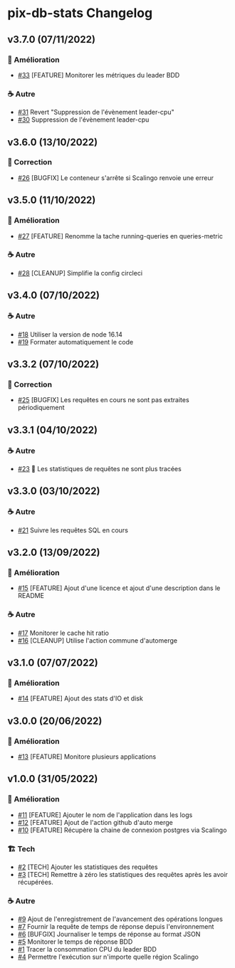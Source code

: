 # pix-db-stats Changelog

## v3.7.0 (07/11/2022)


### :rocket: Amélioration
- [#33](https://github.com/1024pix/pix-db-stats/pull/33) [FEATURE] Monitorer les métriques du leader BDD

### :coffee: Autre
- [#31](https://github.com/1024pix/pix-db-stats/pull/31) Revert "Suppression de l'évènement leader-cpu"
- [#30](https://github.com/1024pix/pix-db-stats/pull/30) Suppression de l'évènement leader-cpu

## v3.6.0 (13/10/2022)


### :bug: Correction
- [#26](https://github.com/1024pix/pix-db-stats/pull/26) [BUGFIX] Le conteneur s'arrête si Scalingo renvoie une erreur

## v3.5.0 (11/10/2022)


### :rocket: Amélioration
- [#27](https://github.com/1024pix/pix-db-stats/pull/27) [FEATURE] Renomme la tache running-queries en queries-metric

### :coffee: Autre
- [#28](https://github.com/1024pix/pix-db-stats/pull/28) [CLEANUP] Simplifie la config circleci

## v3.4.0 (07/10/2022)


### :coffee: Autre
- [#18](https://github.com/1024pix/pix-db-stats/pull/18) Utiliser la version de node 16.14
- [#19](https://github.com/1024pix/pix-db-stats/pull/19) Formater automatiquement le code

## v3.3.2 (07/10/2022)


### :bug: Correction
- [#25](https://github.com/1024pix/pix-db-stats/pull/25) [BUGFIX] Les requêtes en cours ne sont pas extraites périodiquement

## v3.3.1 (04/10/2022)


### :coffee: Autre
- [#23](https://github.com/1024pix/pix-db-stats/pull/23) :bug: Les statistiques de requêtes ne sont plus tracées

## v3.3.0 (03/10/2022)


### :coffee: Autre
- [#21](https://github.com/1024pix/pix-db-stats/pull/21) Suivre les requêtes SQL en cours

## v3.2.0 (13/09/2022)


### :rocket: Amélioration
- [#15](https://github.com/1024pix/pix-db-stats/pull/15) [FEATURE] Ajout d'une licence et ajout d'une description dans le README

### :coffee: Autre
- [#17](https://github.com/1024pix/pix-db-stats/pull/17) Monitorer le cache hit ratio
- [#16](https://github.com/1024pix/pix-db-stats/pull/16) [CLEANUP] Utilise l'action commune d'automerge

## v3.1.0 (07/07/2022)


### :rocket: Amélioration
- [#14](https://github.com/1024pix/pix-db-stats/pull/14) [FEATURE] Ajout des stats d'IO et disk

## v3.0.0 (20/06/2022)


### :rocket: Amélioration
- [#13](https://github.com/1024pix/pix-db-stats/pull/13) [FEATURE] Monitore plusieurs applications



## v1.0.0 (31/05/2022)


### :rocket: Amélioration
- [#11](https://github.com/1024pix/pix-db-stats/pull/11) [FEATURE] Ajouter le nom de l'application dans les logs
- [#12](https://github.com/1024pix/pix-db-stats/pull/12) [FEATURE] Ajout de l'action github d'auto merge
- [#10](https://github.com/1024pix/pix-db-stats/pull/10) [FEATURE] Récupère la chaine de connexion postgres via Scalingo

### :building_construction: Tech
- [#2](https://github.com/1024pix/pix-db-stats/pull/2) [TECH] Ajouter les statistiques des requêtes
- [#3](https://github.com/1024pix/pix-db-stats/pull/3) [TECH] Remettre à zéro les statistiques des requêtes après les avoir récupérées.

### :coffee: Autre
- [#9](https://github.com/1024pix/pix-db-stats/pull/9) Ajout de l'enregistrement de l'avancement des opérations longues
- [#7](https://github.com/1024pix/pix-db-stats/pull/7) Fournir la requête de temps de réponse depuis l'environnement
- [#6](https://github.com/1024pix/pix-db-stats/pull/6) [BUFGIX] Journaliser le temps de réponse au format JSON
- [#5](https://github.com/1024pix/pix-db-stats/pull/5) Monitorer le temps de réponse BDD
- [#1](https://github.com/1024pix/pix-db-stats/pull/1) Tracer la consommation CPU du leader BDD
- [#4](https://github.com/1024pix/pix-db-stats/pull/4) Permettre l'exécution sur n'importe quelle région Scalingo
